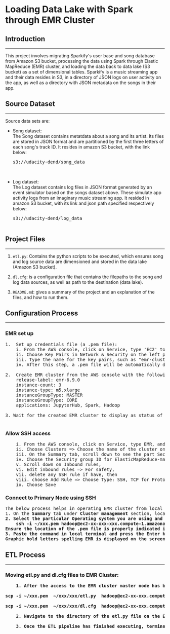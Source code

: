 # Loading Data Lake with Spark through EMR Cluster

## Introduction
___

This project involves migrating Sparkify's user base and song database from Amazon S3 bucket, processing the data using Spark through Elastic MapReduce (EMR) cluster, and loading the data back to data lake (S3 bucket) as a set of dimensional tables. Sparkify is a music streaming app and their data resides in S3, in a directory of JSON logs on user activity on the app, as well as a directory with JSON metadata on the songs in their app.

## Source Dataset
___
Source data sets are: <br>
- Song dataset: <br>
    The Song dataset contains metatdata about a song and its artist. Its files are stored in JSON format and are partitioned by the first three letters of each song's track ID.
    It resides in amazon S3 bucket, with the link below:

    <pre>s3://udacity-dend/song_data

    
- Log dataset: <br>
    The Log dataset contains log files in JSON format generated by an event simulator based on the songs dataset above. These simulate app activity logs from an imaginary music streaming app.
    It resided in amazon S3 bucket, with its link and json path specified respectively below:

    <pre>s3://udacity-dend/log_data

## Project Files
___

1. <code>etl.py</code>: Contains the python scripts to be executed, which ensures song and log source data are dimensioned and stored in the data lake (Amazon S3 bucket).

2. <code>dl.cfg</code>: is a configuration file that contains the filepaths to the song and log data sources, as well as path to the destination (data lake).

3. <code>README.md</code>: gives a summary of the project and an explanation of the files, and how to run them.

## Configuration Process
___
### EMR set up<br>
<pre>
1.  Set up credentials file (a .pem file):
    i. From the AWS console, click on Service, type 'EC2' to go to EC2  console.
    ii. Choose Key Pairs in Network & Security on the left panel => Choose Create key pair.
    iii. Type the name for the key pairs, such as "emr-cluster", File format: pem => Choose Create key pair.
    iv. After this step, a .pem file will be automatically downloaded.

2.  Create EMR cluster from the AWS console with the following components:
    release-label: emr-6.9.0 
    instance-count: 3 
    instance-type: m5.xlarge 
    instanceGroupType: MASTER
    instanceGroupType: CORE
    applications: JupyterHub, Spark, Hadoop

3. Wait for the created EMR cluster to display as status of "Waiting".

</pre>

### Allow SSH access
<pre>
    i. From the AWS console, click on Service, type EMR, and go to EMR console.
    ii. Choose Clusters => Choose the name of the cluster on the list which was created.
    iii. On the Summary tab, scroll down to see the part Security and access, choose the Security groups for Master link.
    iv. Choose the Security group ID for ElasticMapReduce-master.
    v. Scroll down on Inbound rules, 
    vi. Edit inbound rules => For safety, 
    vii. delete any SSH rule if have, then 
    viii. choose Add Rule => Choose Type: SSH, TCP for Protocol and 22 for Port Range => For source, select My IP
    ix. Choose Save
</pre>

### Connect to Primary Node using SSH
<pre>
The below process helps in operating EMR cluster from local terminal. Find process enumerated below: 
1. On the <b>Summary</b> tab under <b>Cluster management</b> section, locate the <b>Primary node public DNS<b> and select <b>Connect to the Primary Node using SSH</b>.
2. Select the particular Operating system you are using and copy the ssh command indicated. Example of ssh file
    <b>ssh -i ~/xxx.pem hadoop@ec2-xx-xxx-xxx.compute-1.amazonaws.com</b>
Ensure the location of the .pem file is properly indicated in the command
3. Paste the command in local terminal and press the Enter key.
Graphic bold letters spelling EMR is displayed on the screen indicating access to master node of EMR cluster through local terminal.
</pre>



## ETL Process
___
### Moving etl.py and dl.cfg files to EMR Cluster:<br>
<pre>
    1. After the access to the EMR cluster master node has been established, open another local terminal and run the command indicated below to move etl.py and dl.cfg files to the EMR cluster master node.

<b>scp -i ~/xxx.pem  ~/xxx/xxx/etl.py  hadoop@ec2-xx-xxx.compute-1.amazonaws.com:~/. </b>

<b>scp -i ~/xxx.pem  ~/xxx/xxx/dl.cfg  hadoop@ec2-xx-xxx.compute-1.amazonaws.com:~/. </b>

    2. Navigate to the directory of the etl.py file on the EMR cluster and run command spark-submit etl.py. 

    3. Once the ETL pipeline has finished executing, terminate EMR cluster and verify that parquet files were created in data lake.
</pre>
    







